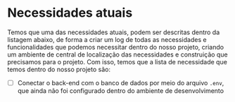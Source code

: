 # Necessidades atuais
Temos que uma das necessidades atuais, podem ser descritas dentro da listagem abaixo, de forma a criar um log de todas
as necessidades e funcionalidades que podemos necessitar dentro do nosso projeto, criando um ambiente de central de 
localização das necessidades e construição que precisamos para o projeto. Com isso, temos que a lista de necessidade que
temos dentro do nosso projeto são:

- [ ] Conectar o back-end com o banco de dados por meio do arquivo `.env`, que ainda não foi configurado dentro do ambiente de desenvolvimento